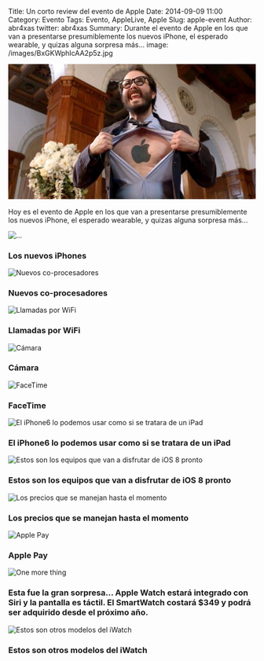 Title: Un corto review del evento de Apple
Date: 2014-09-09 11:00
Category: Evento
Tags: Evento, AppleLive, Apple
Slug: apple-event
Author: abr4xas
twitter: abr4xas
Summary: Durante el evento de Apple en los que van a presentarse presumiblemente los nuevos iPhone, el esperado wearable, y quizas alguna sorpresa más...
image: /images/BxGKWphIcAA2p5z.jpg

![Apple Event](/images/BxGKWphIcAA2p5z.jpg)

Hoy es el evento de Apple en los que van a presentarse presumiblemente los nuevos iPhone, el esperado wearable, y quizas alguna sorpresa más...


<div id="carousel-example-generic" class="carousel slide" data-ride="carousel">
  <!-- Wrapper for slides -->
  <div class="carousel-inner">
	<div class="item active">
	  <img src="http://pbs.twimg.com/media/BxG3fD7IEAAD-xh.jpg" alt="...">
	  <div class="carousel-caption">
	    <h3>Los nuevos iPhones</h3>
	  </div>
	</div>
	<div class="item">
	  <img src="http://pbs.twimg.com/media/BxG5zZCCQAAB-GP.jpg" alt="Nuevos co-procesadores">
	  <div class="carousel-caption">
	    <h3>Nuevos co-procesadores </h3>
	  </div>
	</div>
	<div class="item">
	  <img src="http://pbs.twimg.com/media/BxG7vJGIgAA5xjg.jpg" alt="Llamadas por WiFi">
	  <div class="carousel-caption">
	    <h3>Llamadas por WiFi </h3>
	  </div>
	</div>
	<div class="item">
	  <img src="http://pbs.twimg.com/media/BxG8NezIQAAvuXT.jpg" alt="Cámara">
	  <div class="carousel-caption">
	    <h3>Cámara </h3>
	  </div>
	</div>
	<div class="item">
	  <img src="http://pbs.twimg.com/media/BxG8Wu-IAAEKjQD.jpg" alt="FaceTime">
	  <div class="carousel-caption">
	    <h3> FaceTime</h3>
	  </div>
	</div>
	<div class="item">
	  <img src="http://pbs.twimg.com/media/BxG51wFIQAEroYx.jpg" alt="El iPhone6 lo podemos usar como si se tratara de un iPad">
	  <div class="carousel-caption">
	    <h3>El iPhone6 lo podemos usar como si se tratara de un iPad </h3>
	  </div>
	</div>
	<div class="item">
	  <img src="http://pbs.twimg.com/media/BxG9YQUIgAAyOnQ.jpg" alt="Estos son los equipos que van a disfrutar de iOS 8 pronto">
	  <div class="carousel-caption">
	    <h3> Estos son los equipos que van a disfrutar de iOS 8 pronto</h3>
	  </div>
	</div>
	<div class="item">
	  <img src="http://pbs.twimg.com/media/BxG-j2aIEAEELXr.jpg" alt="Los precios que se manejan hasta el momento">
	  <div class="carousel-caption">
	    <h3> Los precios que se manejan hasta el momento</h3>
	  </div>
	</div>
	<div class="item">
	  <img src="http://pbs.twimg.com/media/BxG_BacIgAAxIbL.jpg" alt="Apple Pay">
	  <div class="carousel-caption">
	    <h3>Apple Pay </h3>
	  </div>
	</div>
	<div class="item">
	  <img src="http://pbs.twimg.com/media/BxHDO0eIMAAzi4K.jpg" alt="One more thing">
	  <div class="carousel-caption">
	    <h3>Esta fue la gran sorpresa... Apple Watch estará integrado con Siri y la pantalla es táctil.
El SmartWatch costará $349 y podrá ser adquirido desde el próximo año. </h3>
	  </div>
	</div>
	<div class="item">
	  <img src="http://pbs.twimg.com/media/BxHH2IvCUAAb1GW.jpg" alt="Estos son otros modelos del iWatch">
	  <div class="carousel-caption">
	    <h3>Estos son otros modelos del iWatch </h3>
	  </div>
	</div>
  </div>
</div>
<br />

